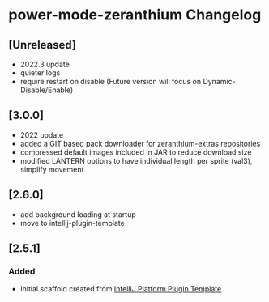 <!-- Keep a Changelog guide -> https://keepachangelog.com -->

# power-mode-zeranthium Changelog
## [Unreleased]
- 2022.3 update
- quieter logs
- require restart on disable (Future version will focus on Dynamic-Disable/Enable)


## [3.0.0]
- 2022 update
- added a GIT based pack downloader for zeranthium-extras repositories
- compressed default images included in JAR to reduce download size
- modified LANTERN options to have individual length per sprite (val3), simplify movement

## [2.6.0]
- add background loading at startup
- move to intellij-plugin-template

## [2.5.1]
### Added
- Initial scaffold created from [IntelliJ Platform Plugin Template](https://github.com/JetBrains/intellij-platform-plugin-template)
